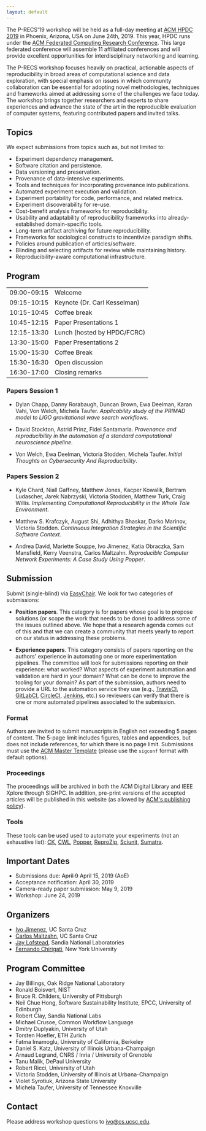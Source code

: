 ```yaml
---
layout: default
---
```


The P-RECS'19 workshop will be held as a full-day meeting at [ACM HPDC 
2019](http://hpdc.org/2019/) in Phoenix, Arizona, USA on June 24th, 2019. This year, HPDC runs under the [ACM Federated Computing Research Conference](https://fcrc.acm.org/). This large federated 
conference will assemble 11 affiliated conferences and will provide 
excellent opportunities for interdisciplinary networking and learning.

The P-RECS workshop focuses heavily on practical, actionable aspects of 
reproducibility in broad areas of computational science and data 
exploration, with special emphasis on issues in which community 
collaboration can be essential for adopting novel methodologies, 
techniques and frameworks aimed at addressing some of the challenges 
we face today. The workshop brings together researchers and experts to 
share experiences and advance the state of the art in the reproducible 
evaluation of computer systems, featuring contributed papers and 
invited talks.

## Topics

We expect submissions from topics such as, but not limited to:

  * Experiment dependency management.
  * Software citation and persistence.
  * Data versioning and preservation.
  * Provenance of data-intensive experiments.
  * Tools and techniques for incorporating provenance into publications.
  * Automated experiment execution and validation.
  * Experiment portability for code, performance, and related metrics.
  * Experiment discoverability for re-use.
  * Cost-benefit analysis frameworks for reproducibility.
  * Usability and adaptability of reproducibility frameworks into already-established domain-specific tools.
  * Long-term artifact archiving for future reproducibility.
  * Frameworks for sociological constructs to incentivize paradigm shifts.
  * Policies around publication of articles/software.
  * Blinding and selecting artifacts for review while maintaining history.
  * Reproducibility-aware computational infrastructure.

## Program

|             |                              |
|-------------|------------------------------|
| 09:00-09:15 | Welcome                      |
| 09:15-10:15 | Keynote (Dr. Carl Kesselman) |
| 10:15-10:45 | Coffee break                 |
| 10:45-12:15 | Paper Presentations 1        |
| 12:15-13:30 | Lunch (hosted by HPDC/FCRC)  |
| 13:30-15:00 | Paper Presentations 2        |
| 15:00-15:30 | Coffee Break                 |
| 15:30-16:30 | Open discussion              |
| 16:30-17:00 | Closing remarks              |

### Papers Session 1

  * Dylan Chapp, Danny Rorabaugh, Duncan Brown, Ewa Deelman, Karan 
    Vahi, Von Welch, Michela Taufer. _Applicability study of the 
    PRIMAD model to LIGO gravitational wave search workflows_.

  * David Stockton, Astrid Prinz, Fidel Santamaria. _Provenance and 
    reproducibility in the automation of a standard computational 
    neuroscience pipeline_.

  * Von Welch, Ewa Deelman, Victoria Stodden, Michela Taufer. _Initial 
    Thoughts on Cybersecurity And Reproducibility_.

### Papers Session 2

  * Kyle Chard, Niall Gaffney, Matthew Jones, Kacper Kowalik, Bertram 
    Ludascher, Jarek Nabrzyski, Victoria Stodden, Matthew Turk, Craig 
    Willis. _Implementing Computational Reproducibility in the Whole 
    Tale Environment_.

  * Matthew S. Krafczyk, August Shi, Adhithya Bhaskar, Darko Marinov, 
    Victoria Stodden. _Continuous Integration Strategies in the 
    Scientific Software Context_.


  * Andrea David, Mariette Souppe, Ivo Jimenez, Katia Obraczka, Sam 
    Mansfield, Kerry Veenstra, Carlos Maltzahn. _Reproducible Computer 
    Network Experiments: A Case Study Using Popper_.

<!--
### Keynote Address

**Title**: Putting the Science into Data Science

#### Abstract

Something


#### Bio

Something

-->

## Submission

Submit (single-blind) via 
[EasyChair](https://easychair.org/conferences/?conf=precs19). We look 
for two categories of submissions:

  * **Position papers**. This category is for papers whose goal is to 
    propose solutions (or scope the work that needs to be done) to 
    address some of the issues outlined above. We hope that a research 
    agenda comes out of this and that we can create a community that 
    meets yearly to report on our status in addressing these problems.

  * **Experience papers**. This category consists of papers reporting 
    on the authors' experience in automating one or more 
    experimentation pipelines. The committee will look for submissions 
    reporting on their experience: what worked? What aspects of 
    experiment automation and validation are hard in your domain? What 
    can be done to improve the tooling for your domain? As part of the 
    submission, authors need to provide a URL to the automation 
    service they use (e.g., [TravisCI](https://travis-ci.org), 
    [GitLabCI](https://about.gitlab.com/gitlab-ci/), 
    [CircleCI](https://circleci.com), 
    [Jenkins](https://jenkins-ci.org), etc.) so reviewers can verify 
    that there is one or more automated pipelines associated to the 
    submission.

### Format

Authors are invited to submit manuscripts in English not exceeding 5 
pages of content. The 5-page limit includes figures, tables and 
appendices, but does not include references, for which there is no 
page limit. Submissions must use the [ACM Master 
Template](https://www.acm.org/publications/proceedings-template) 
(please use the `sigconf` format with default options).

### Proceedings

The proceedings will be archived in both the ACM Digital Library and 
IEEE Xplore through SIGHPC. In addition, pre-print versions of the 
accepted articles will be published in this website (as allowed by 
[ACM's publishing 
policy](https://www.acm.org/publications/policies/simultaneous-submissions)).

### Tools

These tools can be used used to automate your experiments (not an 
exhaustive list): [CK](http://ctuning.org), [CWL](http://commonwl.org), 
[Popper](https://github.com/systemslab/popper), 
[ReproZip](http://reprozip.org), [Sciunit](http://sciunit.run), 
[Sumatra](https://github.com/open-research/sumatra).

## Important Dates

  * Submissions due: ~~April 9~~ April 15, 2019 (AoE)
  * Acceptance notification: April 30, 2019
  * Camera-ready paper submission: May 9, 2019
  * Workshop: June 24, 2019

## Organizers

  * [Ivo Jimenez](http://ivotron.me), UC Santa Cruz
  * [Carlos Maltzahn](https://users.soe.ucsc.edu/~carlosm/), UC Santa 
    Cruz
  * [Jay Lofstead](http://www.lofstead.org), Sandia National 
    Laboratories
  * [Fernando Chirigati](http://fchirigati.com/), New York University

## Program Committee

  * Jay Billings, Oak Ridge National Laboratory
  * Ronald Boisvert, NIST
  * Bruce R. Childers, University of Pittsburgh
  * Neil Chue Hong, Software Sustainability Institute, EPCC, University of Edinburgh
  * Robert Clay, Sandia National Labs
  * Michael Crusoe, Common Workflow Language
  * Dmitry Duplyakin, University of Utah
  * Torsten Hoefler, ETH Zurich
  * Fatma Imamoglu, University of California, Berkeley
  * Daniel S. Katz, University of Illinois Urbana-Champaign
  * Arnaud Legrand, CNRS / Inria / University of Grenoble
  * Tanu Malik, DePaul University
  * Robert Ricci, University of Utah
  * Victoria Stodden, University of Illinois at Urbana-Champaign
  * Violet Syrotiuk, Arizona State University
  * Michela Taufer, University of Tennessee Knoxville


## Contact

Please address workshop questions to <ivo@cs.ucsc.edu>.

